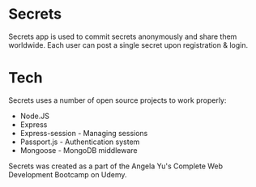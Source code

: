 # Secrets
Secrets app is used to commit secrets anonymously and share them worldwide. Each user can post a single secret upon registration & login.

# Tech

Secrets uses a number of open source projects to work properly:

* Node.JS
* Express
* Express-session - Managing sessions
* Passport.js - Authentication system
* Mongoose - MongoDB middleware

Secrets was created as a part of the Angela Yu's Complete Web Development Bootcamp on Udemy.

